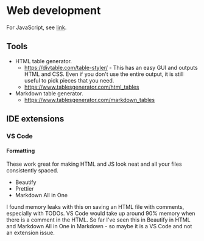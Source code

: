# Web development

For JavaScript, see [link](</Scripting%20languages/JavaScript/README.md>).

## Tools

- HTML table generator.
    - https://divtable.com/table-styler/ - This has an easy GUI and outputs HTML and CSS. Even if you don't use the entire output, it is still useful to pick pieces that you need.
    - https://www.tablesgenerator.com/html_tables
- Markdown table generator.
    - https://www.tablesgenerator.com/markdown_tables

## IDE extensions

### VS Code

#### Formatting

These work great for making HTML and JS look neat and all your files consistently spaced.

- Beautify
- Prettier
- Markdown All in One
   
  
I found memory leaks with this on saving an HTML file with comments, especially with TODOs. VS Code would take up around 90% memory when there is a comment in the HTML. So far I've seen this in Beautify in HTML and Markdown All in One in Markdown - so maybe it is a VS Code and not an extension issue.
